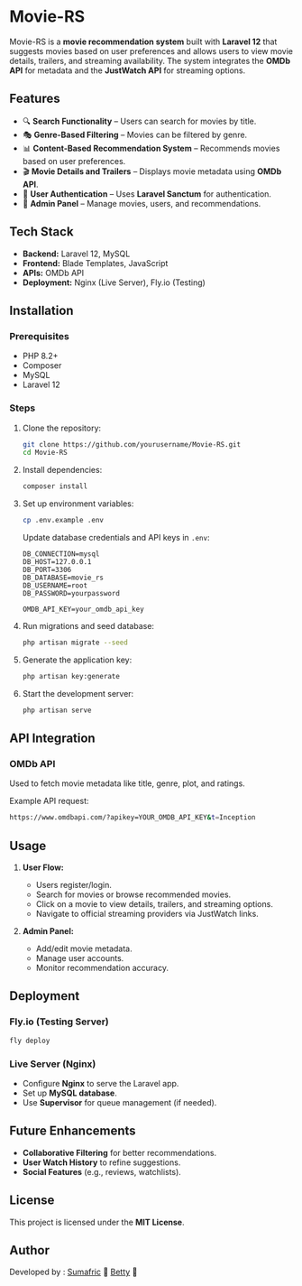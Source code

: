 # Movie-RS

Movie-RS is a **movie recommendation system** built with **Laravel 12** that suggests movies based on user preferences and allows users to view movie details, trailers, and streaming availability. The system integrates the **OMDb API** for metadata and the **JustWatch API** for streaming options.

## Features

-   🔍 **Search Functionality** – Users can search for movies by title.
-   🎭 **Genre-Based Filtering** – Movies can be filtered by genre.
-   📊 **Content-Based Recommendation System** – Recommends movies based on user preferences.
-   🎬 **Movie Details and Trailers** – Displays movie metadata using **OMDb API**.
-   🔐 **User Authentication** – Uses **Laravel Sanctum** for authentication.
-   📌 **Admin Panel** – Manage movies, users, and recommendations.

## Tech Stack

-   **Backend:** Laravel 12, MySQL
-   **Frontend:** Blade Templates, JavaScript
-   **APIs:** OMDb API
-   **Deployment:** Nginx (Live Server), Fly.io (Testing)

## Installation

### Prerequisites

-   PHP 8.2+
-   Composer
-   MySQL
-   Laravel 12

### Steps

1. Clone the repository:
    ```bash
    git clone https://github.com/yourusername/Movie-RS.git
    cd Movie-RS
    ```
2. Install dependencies:
    ```bash
    composer install
    ```
3. Set up environment variables:

    ```bash
    cp .env.example .env
    ```

    Update database credentials and API keys in `.env`:

    ```env
    DB_CONNECTION=mysql
    DB_HOST=127.0.0.1
    DB_PORT=3306
    DB_DATABASE=movie_rs
    DB_USERNAME=root
    DB_PASSWORD=yourpassword

    OMDB_API_KEY=your_omdb_api_key
    ```

4. Run migrations and seed database:
    ```bash
    php artisan migrate --seed
    ```
5. Generate the application key:
    ```bash
    php artisan key:generate
    ```
6. Start the development server:
    ```bash
    php artisan serve
    ```

## API Integration

### OMDb API

Used to fetch movie metadata like title, genre, plot, and ratings.

Example API request:

```bash
https://www.omdbapi.com/?apikey=YOUR_OMDB_API_KEY&t=Inception
```

## Usage

1. **User Flow:**

    - Users register/login.
    - Search for movies or browse recommended movies.
    - Click on a movie to view details, trailers, and streaming options.
    - Navigate to official streaming providers via JustWatch links.

2. **Admin Panel:**
    - Add/edit movie metadata.
    - Manage user accounts.
    - Monitor recommendation accuracy.

## Deployment

### Fly.io (Testing Server)

```bash
fly deploy
```

### Live Server (Nginx)

-   Configure **Nginx** to serve the Laravel app.
-   Set up **MySQL database**.
-   Use **Supervisor** for queue management (if needed).

## Future Enhancements

-   **Collaborative Filtering** for better recommendations.
-   **User Watch History** to refine suggestions.
-   **Social Features** (e.g., reviews, watchlists).

## License

This project is licensed under the **MIT License**.

## Author

Developed by :
[Sumafric](https://github.com/sumafric) 🚀
[Betty](https://github.com/BettyNyambura) 🚀
